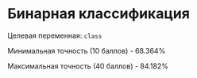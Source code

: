 # Бинарная классификация
Целевая переменная: `class`

Минимальная точность (10 баллов) - 68.364%

Максимальная точность (40 баллов) - 84.182%
        